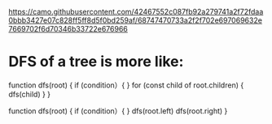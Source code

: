 https://camo.githubusercontent.com/42467552c087fb92a279741a2f72fdaa0bbb3427e07c828ff5ff8d5f0bd259af/68747470733a2f2f702e697069632e7669702f6d70346b33722e676966



# DFS of a tree is more like:

function dfs(root) {
	if (condition）{
		<!-- return result or exit search journey -->
	}
	for (const child of root.children) {
        dfs(child)
	}
}

function dfs(root) {
	if (condition）{
		<!-- return result or exit search journey -->
	}
    dfs(root.left)
    dfs(root.right)
}
